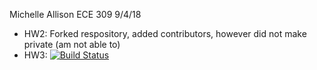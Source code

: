 Michelle Allison
ECE 309
9/4/18
* HW2: Forked respository, added contributors, however did not make private (am not able to)
* HW3: [![Build Status](https://travis-ci.com/mallisonNCSU/ece309-fall18-malliso.svg?branch=master)](https://travis-ci.com/mallisonNCSU/ece309-fall18-malliso)
